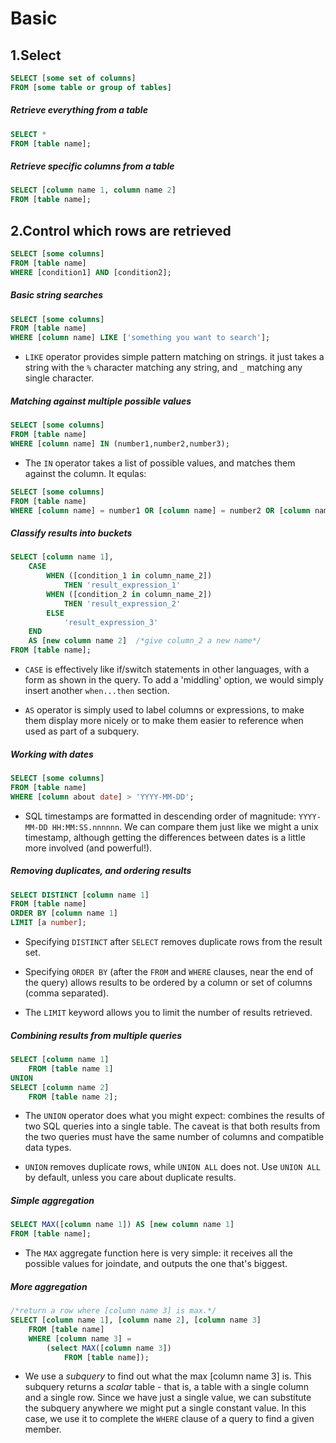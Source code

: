 # Basic

## 1.Select

```sql
SELECT [some set of columns] 
FROM [some table or group of tables]
```

##### Retrieve everything from a table

```sql
SELECT * 
FROM [table name];
```

##### Retrieve specific columns from a table

```sql
SELECT [column name 1, column name 2] 
FROM [table name];
```



## 2.Control which rows are retrieved

```sql
SELECT [some columns] 
FROM [table name]
WHERE [condition1] AND [condition2];  
```

##### Basic string searches

```sql
SELECT [some columns] 
FROM [table name]
WHERE [column name] LIKE ['something you want to search']; 
```

* `LIKE` operator provides simple pattern matching on strings. it just takes a string with the `%` character matching any string, and `_` matching any single character. 

##### Matching against multiple possible values

```sql
SELECT [some columns] 
FROM [table name]
WHERE [column name] IN (number1,number2,number3);
```

* The `IN` operator takes a list of possible values, and matches them against the column.  It equlas:

```sql
SELECT [some columns] 
FROM [table name]
WHERE [column name] = number1 OR [column name] = number2 OR [column name] = number3;
```

##### Classify results into buckets

```sql
SELECT [column name 1], 
	CASE 
		WHEN ([condition_1 in column_name_2]) 
			THEN 'result_expression_1'
		WHEN ([condition_2 in column_name_2]) 
			THEN 'result_expression_2'
		ELSE 
			'result_expression_3'
	END 
	AS [new column name 2]  /*give column_2 a new name*/
FROM [table name];  
```

* `CASE` is effectively like if/switch statements in other languages, with a form as shown in the query. To add a 'middling' option, we would simply insert another `when...then` section.

* `AS` operator is simply used to label columns or expressions, to make them display more nicely or to make them easier to reference when used as part of a subquery.

##### Working with dates

```sql
SELECT [some columns] 
FROM [table name]
WHERE [column about date] > 'YYYY-MM-DD';
```

* SQL timestamps are formatted in descending order of magnitude: `YYYY-MM-DD HH:MM:SS.nnnnnn`. We can compare them just like we might a unix timestamp, although getting the differences between dates is a little more involved (and powerful!). 

##### Removing duplicates, and ordering results

```sql
SELECT DISTINCT [column name 1]  
FROM [table name]
ORDER BY [column name 1]  
LIMIT [a number]; 
```

* Specifying `DISTINCT` after `SELECT` removes duplicate rows from the result set. 

* Specifying `ORDER BY` (after the `FROM` and `WHERE` clauses, near the end of the query) allows results to be ordered by a column or set of columns (comma separated).

* The `LIMIT` keyword allows you to limit the number of results retrieved. 

##### Combining results from multiple queries

```sql
SELECT [column name 1]   
	FROM [table name 1]
UNION
SELECT [column name 2]  
	FROM [table name 2];
```

* The `UNION` operator does what you might expect: combines the results of two SQL queries into a single table. The caveat is that both results from the two queries must have the same number of columns and compatible data types.

* `UNION` removes duplicate rows, while `UNION ALL` does not. Use `UNION ALL` by default, unless you care about duplicate results.

##### Simple aggregation

```sql
SELECT MAX([column name 1]) AS [new column name 1] 
FROM [table name];  
```

* The `MAX` aggregate function here is very simple: it receives all the possible values for joindate, and outputs the one that's biggest. 

##### More aggregation

```sql
/*return a row where [column name 3] is max.*/
SELECT [column name 1], [column name 2], [column name 3]
	FROM [table name]
	WHERE [column name 3] = 
		(select MAX([column name 3]) 
			FROM [table name]);   
```

* We use a *subquery* to find out what the max [column name 3] is. This subquery returns a *scalar* table - that is, a table with a single column and a single row. Since we have just a single value, we can substitute the subquery anywhere we might put a single constant value. In this case, we use it to complete the `WHERE` clause of a query to find a given member.

